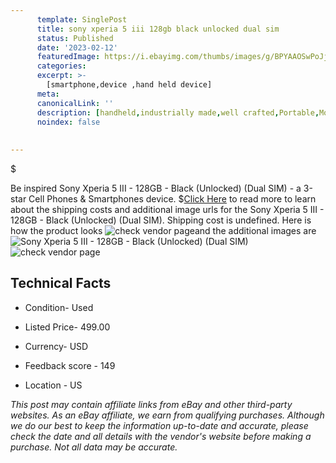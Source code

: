 ```yaml
---
      template: SinglePost
      title: sony xperia 5 iii 128gb black unlocked dual sim 
      status: Published
      date: '2023-02-12'
      featuredImage: https://i.ebayimg.com/thumbs/images/g/BPYAAOSwPoJjiqLC/s-l225.jpg
      categories: 
      excerpt: >-
        [smartphone,device ,hand held device]
      meta:
      canonicalLink: ''
      description: [handheld,industrially made,well crafted,Portable,Mobile,Compact,Convenient,Lightweight,Maneuverable,Man-portable,Miniature,Carriable,Hand-held,Light,Holdable,Transportable,Mobile device,Pocket-sized,On-the-go,Wireless,Cordless,Compact size,Convenient size, smartphone,device ,hand held device]
      noindex: false
      
        
---
```

$

Be inspired Sony Xperia 5 III - 128GB - Black (Unlocked) (Dual SIM) - a 3-star Cell Phones & Smartphones device.
$[Click Here](https://www.ebay.com/itm/125644907374?hash=item1d4105236e%3Ag%3ABPYAAOSwPoJjiqLC&mkevt=1&mkcid=1&mkrid=711-53200-19255-0&campid=%253CePNCampaignId%253E&customid=%253CreferenceId%253E&toolid=10049) to read more to learn about the shipping costs and additional image urls for the Sony Xperia 5 III - 128GB - Black (Unlocked) (Dual SIM). Shipping cost is undefined. Here is how the product looks ![check vendor page](https://i.ebayimg.com/thumbs/images/g/BPYAAOSwPoJjiqLC/s-l225.jpg)and the additional images are![Sony Xperia 5 III - 128GB - Black (Unlocked) (Dual SIM)](https://i.ebayimg.com/images/g/BPYAAOSwPoJjiqLC/s-l960.jpg)![check vendor page](https://origin-galleryplus.ebayimg.com/ws/web/125644907374_2_0_1/225x225.jpg,https://origin-galleryplus.ebayimg.com/ws/web/125644907374_3_0_1/225x225.jpg,https://origin-galleryplus.ebayimg.com/ws/web/125644907374_4_0_1/225x225.jpg,https://origin-galleryplus.ebayimg.com/ws/web/125644907374_5_0_1/225x225.jpg,https://origin-galleryplus.ebayimg.com/ws/web/125644907374_6_0_1/225x225.jpg,https://origin-galleryplus.ebayimg.com/ws/web/125644907374_7_0_1/225x225.jpg,https://origin-galleryplus.ebayimg.com/ws/web/125644907374_8_0_1/225x225.jpg,https://origin-galleryplus.ebayimg.com/ws/web/125644907374_9_0_1/225x225.jpg,https://origin-galleryplus.ebayimg.com/ws/web/125644907374_10_0_1/225x225.jpg)



 ## Technical Facts 



     
      

 - Condition- Used 


      

 - Listed Price- 499.00 


      

 - Currency- USD 


      

 - Feedback score - 149 


      

 - Location - US 


      
      

 *_This post may contain affiliate links from eBay and other third-party websites. As an eBay affiliate, we earn from qualifying purchases. Although we do our best to keep the information up-to-date and accurate, please check the date and all details with the vendor's website before making a purchase. Not all data may be accurate._*







